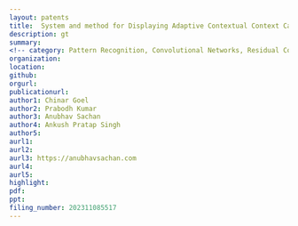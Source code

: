 ```yaml
---
layout: patents
title:  System and method for Displaying Adaptive Contextual Context Calm Information during non-active States of Electronic Devices
description: gt
summary: 
<!-- category: Pattern Recognition, Convolutional Networks, Residual Connections, Image Analysis, Unsupervised Learning, CVPR -->
organization: 
location: 
github: 
orgurl: 
publicationurl: 
author1: Chinar Goel
author2: Prabodh Kumar
author3: Anubhav Sachan
author4: Ankush Pratap Singh
author5: 
aurl1: 
aurl2: 
aurl3: https://anubhavsachan.com
aurl4: 
aurl5: 
highlight: 
pdf: 
ppt:
filing_number: 202311085517
---
```



